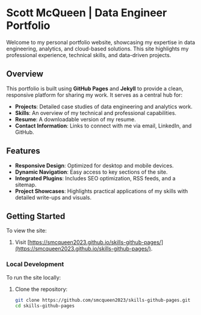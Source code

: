 # Scott McQueen | Data Engineer Portfolio  

Welcome to my personal portfolio website, showcasing my expertise in data engineering, analytics, and cloud-based solutions. This site highlights my professional experience, technical skills, and data-driven projects.

## Overview  
This portfolio is built using **GitHub Pages** and **Jekyll** to provide a clean, responsive platform for sharing my work. It serves as a central hub for:  
- **Projects**: Detailed case studies of data engineering and analytics work.  
- **Skills**: An overview of my technical and professional capabilities.  
- **Resume**: A downloadable version of my resume.  
- **Contact Information**: Links to connect with me via email, LinkedIn, and GitHub.  

## Features  
- **Responsive Design**: Optimized for desktop and mobile devices.  
- **Dynamic Navigation**: Easy access to key sections of the site.  
- **Integrated Plugins**: Includes SEO optimization, RSS feeds, and a sitemap.  
- **Project Showcases**: Highlights practical applications of my skills with detailed write-ups and visuals.  

## Getting Started  
To view the site:  
1. Visit [https://smcqueen2023.github.io/skills-github-pages/](https://smcqueen2023.github.io/skills-github-pages/).  

### Local Development  
To run the site locally:  
1. Clone the repository:  
   ```bash  
   git clone https://github.com/smcqueen2023/skills-github-pages.git  
   cd skills-github-pages  
